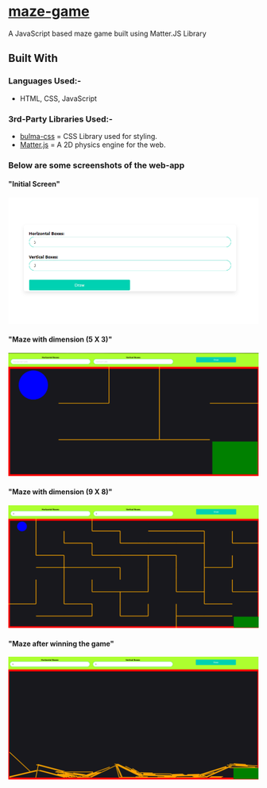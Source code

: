 # [maze-game](https://shubhamkumar96.github.io/maze-game/)
A JavaScript based maze game built using Matter.JS Library

## Built With
###  Languages Used:-
  *   HTML, CSS, JavaScript
  
###  3rd-Party Libraries Used:-
* [bulma-css](https://bulma.io/)  =  CSS Library used for styling.
* [Matter.js](https://brm.io/matter-js/)  =  A 2D physics engine for the web.

### Below are some screenshots of the web-app
#### "Initial Screen"
![Demo Images](/screenshots/demo1.PNG?raw=true)

#### "Maze with dimension (5 X 3)"
![Demo Images](/screenshots/demo2.PNG?raw=true)

#### "Maze with dimension (9 X 8)"
![Demo Images](/screenshots/demo3.PNG?raw=true)

#### "Maze after winning the game"
![Demo Images](/screenshots/demo4.PNG?raw=true)
